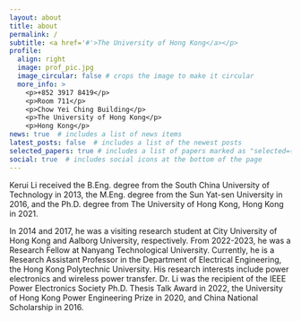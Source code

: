 ```yaml
---
layout: about
title: about
permalink: /
subtitle: <a href='#'>The University of Hong Kong</a></p> 
profile:
  align: right
  image: prof_pic.jpg
  image_circular: false # crops the image to make it circular
  more_info: >
    <p>+852 3917 8419</p>
    <p>Room 711</p>
    <p>Chow Yei Ching Building</p>
    <p>The University of Hong Kong</p>
    <p>Hong Kong</p>
news: true  # includes a list of news items
latest_posts: false  # includes a list of the newest posts
selected_papers: true # includes a list of papers marked as "selected={true}"
social: true  # includes social icons at the bottom of the page
---
```


Kerui Li received the B.Eng. degree from the South China University of Technology in 2013, the M.Eng. degree from the Sun Yat-sen University in 2016, and the Ph.D. degree from The University of Hong Kong, Hong Kong in 2021.

In 2014 and 2017, he was a visiting research student at City University of Hong Kong and Aalborg University, respectively. From 2022-2023, he was a Research Fellow at Nanyang Technological University. Currently, he is a Research Assistant Professor in the Department of Electrical Engineering, the Hong Kong Polytechnic University. His research interests include power electronics and wireless power transfer. Dr. Li was the recipient of the IEEE Power Electronics Society Ph.D. Thesis Talk Award in 2022, the University of Hong Kong Power Engineering Prize in 2020, and China National Scholarship in 2016.
